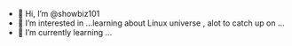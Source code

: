 - 👋 Hi, I’m @showbiz101
- 👀 I’m interested in ...learning about Linux universe , alot to catch up on ...
- 🌱 I’m currently learning ...

<!---
showbiz101/showbiz101 is a ✨ special ✨ repository because its `README.md` (this file) appears on your GitHub profile.
You can click the Preview link to take a look at your changes.
--->
